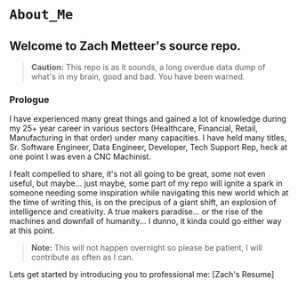 # `About_Me`

## Welcome to **Zach Metteer's** source repo.  
> **Caution:** This repo is as it sounds, a long overdue data dump of what's in my brain, good and bad. You have been warned.

### Prologue
I have experienced many great things and gained a lot of knowledge during my 25+ year career in various sectors (Healthcare, Financial, Retail, Manufacturing in that order) under many capacities. I have held many titles, Sr. Software Engineer, Data Engineer, Developer, Tech Support Rep, heck at one point I was even a CNC Machinist.

I fealt compelled to share, it's not all going to be great, some not even useful, but maybe... just maybe, some part of my repo will ignite a spark in someone needing some inspiration while navigating this new world which at the time of writing this, is on the precipus of a giant shift, an explosion of intelligence and creativity. A true makers paradise... or the rise of the machines and downfall of humanity... I dunno, it kinda could go either way at this point. 

> **Note:** This will not happen overnight so please be patient, I will contribute as often as I can.

Lets get started by introducing you to professional me: 
[Zach's Resume]
